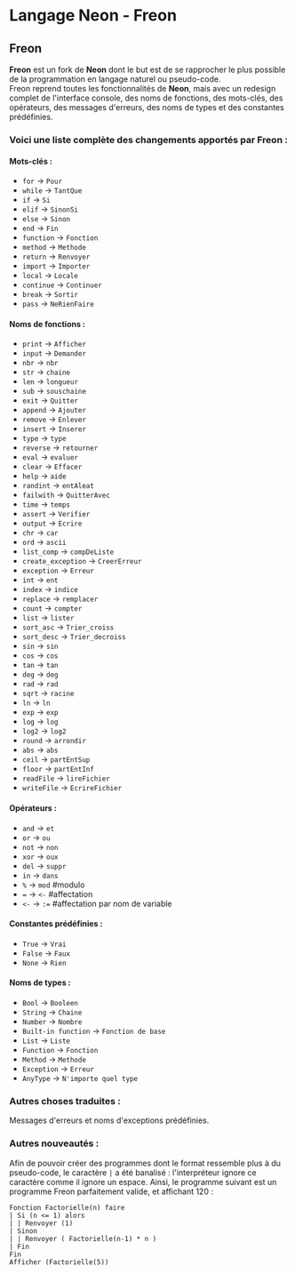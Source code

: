 # Langage Neon - Freon

## Freon

**Freon** est un fork de **Neon** dont le but est de se rapprocher le plus possible de la programmation en langage naturel ou pseudo-code.  
Freon reprend toutes les fonctionnalités de **Neon**, mais avec un redesign complet de l'interface console, des noms de fonctions, des mots-clés, des opérateurs, des messages d'erreurs, des noms de types et des constantes prédéfinies.

### Voici une liste complète des changements apportés par Freon :

#### Mots-clés :

- `for` → `Pour`
- `while` → `TantQue`
- `if` → `Si`
- `elif` → `SinonSi`
- `else` → `Sinon`
- `end` → `Fin`
- `function` → `Fonction`
- `method` → `Methode`
- `return` → `Renvoyer`
- `import` → `Importer`
- `local` → `Locale`
- `continue` → `Continuer`
- `break` → `Sortir`
- `pass` → `NeRienFaire`

#### Noms de fonctions :

- `print` → `Afficher`
- `input` → `Demander`
- `nbr` → `nbr`
- `str` → `chaine`
- `len` → `longueur`
- `sub` → `souschaine`
- `exit` → `Quitter`
- `append` → `Ajouter`
- `remove` → `Enlever`
- `insert` → `Inserer`
- `type` → `type`
- `reverse` → `retourner`
- `eval` → `evaluer`
- `clear` → `Effacer`
- `help` → `aide`
- `randint` → `entAleat`
- `failwith` → `QuitterAvec`
- `time` → `temps`
- `assert` → `Verifier`
- `output` → `Ecrire`
- `chr` → `car`
- `ord` → `ascii`
- `list_comp` → `compDeListe`
- `create_exception` → `CreerErreur`
- `exception` → `Erreur`
- `int` → `ent`
- `index` → `indice`
- `replace` → `remplacer`
- `count` → `compter`
- `list` → `lister`
- `sort_asc` → `Trier_croiss`
- `sort_desc` → `Trier_decroiss`
- `sin` → `sin`
- `cos` → `cos`
- `tan` → `tan`
- `deg` → `deg`
- `rad` → `rad`
- `sqrt` → `racine`
- `ln` → `ln`
- `exp` → `exp`
- `log` → `log`
- `log2` → `log2`
- `round` → `arrondir`
- `abs` → `abs`
- `ceil` → `partEntSup`
- `floor` → `partEntInf`
- `readFile` → `lireFichier`
- `writeFile` → `EcrireFichier`

#### Opérateurs :

- `and` → `et`
- `or` → `ou`
- `not` → `non`
- `xor` → `oux`
- `del` → `suppr`
- `in` → `dans`
- `%` → `mod` #modulo
- `=` → `<-` #affectation
- `<-` → `:=` #affectation par nom de variable

#### Constantes prédéfinies :

- `True` → `Vrai`
- `False` → `Faux`
- `None` → `Rien`

#### Noms de types :

- `Bool` → `Booleen`
- `String` → `Chaine`
- `Number` → `Nombre`
- `Built-in function` → `Fonction de base`
- `List` → `Liste`
- `Function` → `Fonction`
- `Method` → `Methode`
- `Exception` → `Erreur`
- `AnyType` → `N'importe quel type`

### Autres choses traduites :

Messages d'erreurs et noms d'exceptions prédéfinies.

### Autres nouveautés :

Afin de pouvoir créer des programmes dont le format ressemble plus à du pseudo-code, le caractère `|` a été banalisé : l'interpréteur ignore ce caractère comme il ignore un espace. Ainsi, le programme suivant est un programme Freon parfaitement valide, et affichant 120 :

```freon
Fonction Factorielle(n) faire
| Si (n <= 1) alors
| | Renvoyer (1)
| Sinon
| | Renvoyer ( Factorielle(n-1) * n )
| Fin
Fin
Afficher (Factorielle(5))
